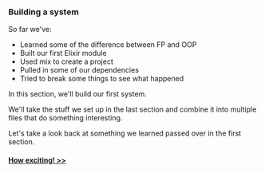 ### Building a system

So far we've:

- Learned some of the difference between FP and OOP
- Built our first Elixir module
- Used mix to create a project
- Pulled in some of our dependencies
- Tried to break some things to see what happened

In this section, we'll build our first system.

We'll take the stuff we set up in the last section and combine it into multiple files that do something interesting.

Let's take a look back at something we learned passed over in the first section.



#### [How exciting! >>](./concepts.md)

